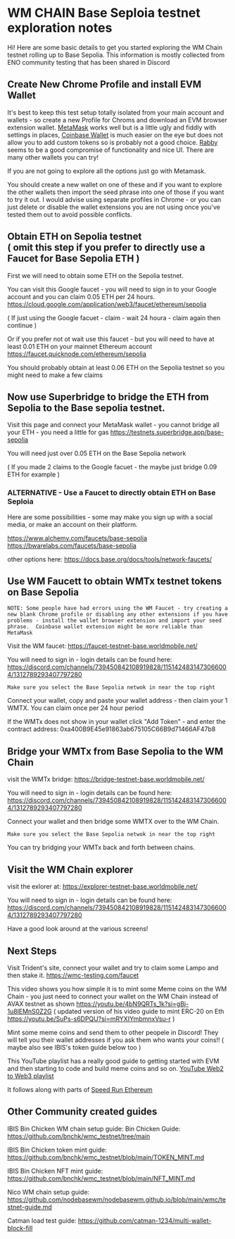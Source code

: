 # WM CHAIN Base Seploia testnet exploration notes

Hi! Here are some basic details to get you started exploring the WM Chain testnet rolling up to Base Sepolia.  This information is mostly collected from ENO community testing that has been shared in Discord

## Create New Chrome Profile and install EVM Wallet

It's best to keep this test setup totally isolated from your main account and wallets - so create a new Profile for Chroms and download an EVM browser extension wallet.   [MetaMask](https://metamask.io/) works well but is a little ugly and fiddly with settings in places, [Coinbase Wallet](https://wallet.coinbase.com/)  is much easier on the eye but does not allow you to add custom tokens so is probably not a good choice.  [Rabby](https://rabby.io/) seems to be a good compromise of functionality and nice UI.  There are many other wallets you can try!

If you are not going to explore all the options just go with Metamask.

You should create a new wallet on one of these and if you want to explore the other wallets then import the seed phrase into one of those if you want to try it out.  I would advise using separate profiles in Chrome - or you can just delete or disable the wallet extensions you are not using once you've tested them out to avoid possible conflicts.

## Obtain ETH on Sepolia testnet<br> ( omit this step if you prefer to directly use a Faucet for Base Sepolia ETH )

First we will need to obtain some ETH on the Sepolia testnet.

You can visit this Google faucet - you will need to sign in to your Google account and you can claim 0.05 ETH per 24 hours.
https://cloud.google.com/application/web3/faucet/ethereum/sepolia

( If just using the Google facuet - claim - wait 24 houra - claim again then continue )

Or if you prefer not ot wait use this faucet - but you will need to have at least 0.01 ETH on your mainnet Ethereum account
https://faucet.quicknode.com/ethereum/sepolia

You should probably obtain at least 0.06 ETH on the Sepolia testnet so you might need to make a few claims


## Now use Superbridge to bridge the ETH from Sepolia to the Base sepolia testnet.

Visit this page and connect your MetaMask wallet - you cannot bridge all your ETH - you need a little for gas
https://testnets.superbridge.app/base-sepolia

You will need just over 0.05 ETH on the Base Sepolia network

( If you made 2 claims to the Google facuet - the maybe just bridge 0.09 ETH for example )

### ALTERNATIVE - Use a Faucet to directly obtain ETH on Base Seploia

Here are some possibilities - some may make you sign up with a social media, or make an account on their platform.

https://www.alchemy.com/faucets/base-sepolia<br>
https://bwarelabs.com/faucets/base-sepolia

other options here:
https://docs.base.org/docs/tools/network-faucets/



## Use WM Faucett to obtain WMTx testnet tokens on Base Sepolia

`NOTE: Some people have had errors using the WM Faucet - try creating a new blank Chrome profile or disabling any other extensions if you have problems - install the wallet browser extension and import your seed phrase.  Coinbase wallet extension might be more reliable than MetaMask`

Visit the WM faucet:
https://faucet-testnet-base.worldmobile.net/

You will need to sign in - login details can be found here: https://discord.com/channels/739450842108919828/1151424831473066004/1312789293407797280

`Make sure you select the Base Sepolia netwok in near the top right`

Connect your wallet, copy and paste your wallet address - then claim your 1 WMTX.   You can claim once per 24 hour period

If the WMTx does not show in your wallet click "Add Token" - and enter the contract address: 0xa400B9E45e91863ab675105C66B9d71466AF47b8



## Bridge your WMTx from Base Sepolia to the WM Chain

visit the WMTx bridge:
https://bridge-testnet-base.worldmobile.net/

You will need to sign in - login details can be found here: https://discord.com/channels/739450842108919828/1151424831473066004/1312789293407797280

Connect your wallet and then bridge some WMTX over to the WM Chain.

`Make sure you select the Base Sepolia netwok in near the top right`

You can try bridging your WMTx back and forth between chains.



## Visit the WM Chain explorer

visit the exlorer at:
https://explorer-testnet-base.worldmobile.net/

You will need to sign in - login details can be found here: https://discord.com/channels/739450842108919828/1151424831473066004/1312789293407797280

Have a good look around at the various screens!


## Next Steps

Visit Trident's site, connect your wallet and try to claim some Lampo and then stake it.  https://wmc-testing.com/faucet

This video shows you how simple it is to mint some Meme coins on the WM Chain - you just need to connect your wallet on the WM Chain instead of AVAX testnet as shown
https://youtu.be/4bN9QRTs_1k?si=gBj-1u8lEMnS0Z2G
( updated version of his video guide to mint ERC-20 on Eth https://youtu.be/SuPs-s6DPQU?si=mRYXIYmbmnxVsu-r )

Mint some meme coins and send them to other peopele in Discord!  They will tell you their wallet addresses if you ask them who wants your coins!!
( maybe also see IBIS's token guide below too )

This YouTube playlist has a really good guide to getting started with EVM and then starting to code and build meme coins and so on. [YouTube Web2 to Web3 playlist](https://youtube.com/playlist?list=PLJz1HruEnenAf80uOfDwBPqaliJkjKg69&si=5eID8ApAtITnITcj)

It follows along with parts of [Speed Run Ethereum](https://speedrunethereum.com)


## Other Community created guides

IBIS Bin Chicken WM chain setup guide:
Bin Chicken Guide:
https://github.com/bnchk/wmc_testnet/tree/main

IBIS Bin Chicken token mint guide:
https://github.com/bnchk/wmc_testnet/blob/main/TOKEN_MINT.md

IBIS Bin Chicken NFT mint guide:
https://github.com/bnchk/wmc_testnet/blob/main/NFT_MINT.md

Nico WM chain setup guide:
https://github.com/nodebasewm/nodebasewm.github.io/blob/main/wmc/testnet-guide.md

Catman load test guide:
https://github.com/catman-1234/multi-wallet-block-fill


